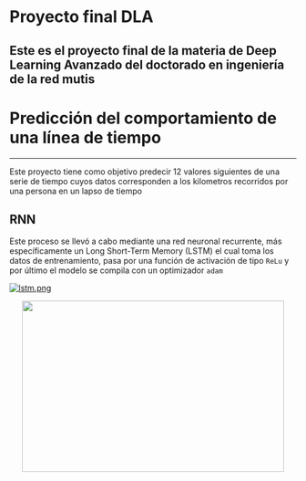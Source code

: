 # Proyecto final DLA
Este es el proyecto final de la materia de Deep Learning Avanzado del doctorado en ingeniería 
de la red mutis
---
# Predicción del comportamiento de una línea de tiempo
---
Este proyecto tiene como objetivo predecir 12 valores siguientes de una serie de tiempo cuyos
datos corresponden a los kilometros recorridos por una persona en un lapso de tiempo
## RNN
Este proceso se llevó a cabo mediante una red neuronal recurrente, más específicamente un Long
Short-Term Memory (LSTM) el cual toma los datos de entrenamiento, pasa por una función de 
activación de tipo `ReLu` y por último el modelo se compila con un optimizador `adam`

[![lstm.png](https://i.postimg.cc/FzjCwqbr/lstm.png)](https://postimg.cc/xN1Pz6Fh)

<p align="center">
  <img width="460" height="300" src="[https://picsum.photos/460/300](https://postimg.cc/xN1Pz6Fh)">
</p>
